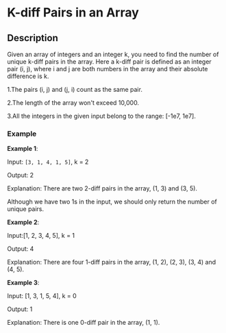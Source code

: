#  K-diff Pairs in an Array


## Description

Given an array of integers and an integer k, you need to find the number of unique k-diff pairs in the array. Here a k-diff pair is defined as an integer pair (i, j), where i and j are both numbers in the array and their absolute difference is k.

1.The pairs (i, j) and (j, i) count as the same pair.

2.The length of the array won't exceed 10,000.

3.All the integers in the given input belong to the range: [-1e7, 1e7].

### Example

**Example 1**:

Input: `[3, 1, 4, 1, 5]`, k = 2

Output: 2

Explanation: There are two 2-diff pairs in the array, (1, 3) and (3, 5).

Although we have two 1s in the input, we should only return the number of unique pairs.

**Example 2**:

Input:[1, 2, 3, 4, 5], k = 1

Output: 4

Explanation: There are four 1-diff pairs in the array, (1, 2), (2, 3), (3, 4) and (4, 5).

**Example 3**:

Input: [1, 3, 1, 5, 4], k = 0

Output: 1

Explanation: There is one 0-diff pair in the array, (1, 1).
